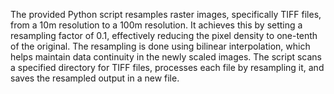 The provided Python script resamples raster images, specifically TIFF files, from a 10m resolution to a 100m resolution. It achieves this by setting a resampling factor of 0.1, effectively reducing the pixel density to one-tenth of the original. The resampling is done using bilinear interpolation, which helps maintain data continuity in the newly scaled images. The script scans a specified directory for TIFF files, processes each file by resampling it, and saves the resampled output in a new file.
